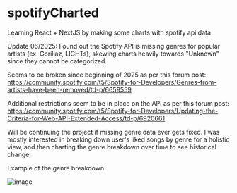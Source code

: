 # spotifyCharted
Learning React + NextJS by making some charts with spotify api data

Update 06/2025: Found out the Spotify API is missing genres for popular artists (ex. Gorillaz, LIGHTs), skewing charts heavily towards "Unknown" since they cannot be categorized.

Seems to be broken since beginning of 2025 as per this forum post: https://community.spotify.com/t5/Spotify-for-Developers/Genres-from-artists-have-been-removed/td-p/6659559

Additional restrictions seem to be in place on the API as per this forum post: https://community.spotify.com/t5/Spotify-for-Developers/Updating-the-Criteria-for-Web-API-Extended-Access/td-p/6920661

Will be continuing the project if missing genre data ever gets fixed. I was mostly interested in breaking down user's liked songs by genre for a holistic view, and then charting the genre breakdown over time to see historical change.


Example of the genre breakdown

![image](https://github.com/user-attachments/assets/cf56f035-685b-4b10-9fbe-ce468839a90d)

